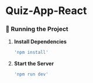 # Quiz-App-React

 ### 🚀 Running the Project

1. **Install Dependencies**
   ```bash
   'npm install'
2. **Start the Server**
   ```bash
   'npm run dev'
